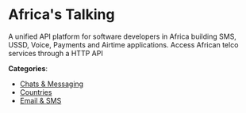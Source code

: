 # Africa's Talking


A unified API platform for software developers in Africa building SMS, USSD, Voice, Payments and Airtime applications. Access African telco services through a HTTP API



**Categories**:
- [Chats & Messaging](https://github.com/apis-list/apis-list#chats-and-messaging)
- [Countries](https://github.com/apis-list/apis-list#countries)
- [Email & SMS](https://github.com/apis-list/apis-list#email-and-sms)







